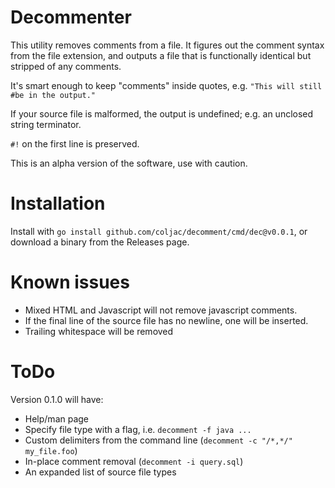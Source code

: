 # Decommenter

This utility removes comments from a file. It figures out the comment syntax from the file extension, and outputs a file that is functionally identical but stripped of any comments.

It's smart enough to keep "comments" inside quotes, e.g. `"This will still #be in the output."`

If your source file is malformed, the output is undefined; e.g. an unclosed string terminator.

`#!` on the first line is preserved.

This is an alpha version of the software, use with caution.

# Installation

Install with `go install github.com/coljac/decomment/cmd/dec@v0.0.1`, or download a binary from the Releases page.

# Known issues

- Mixed HTML and Javascript will not remove javascript comments.
- If the final line of the source file has no newline, one will be inserted.
- Trailing whitespace will be removed

# ToDo

Version 0.1.0 will have:

- Help/man page
- Specify file type with a flag, i.e. `decomment -f java ...`
- Custom delimiters from the command line (`decomment -c "/*,*/" my_file.foo`)
- In-place comment removal (`decomment -i query.sql`)
- An expanded list of source file types
